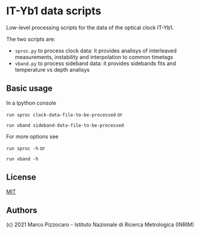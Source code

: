 # IT-Yb1 data scripts

Low-level processing scripts for the data of the optical clock IT-Yb1.

The two scripts are:

- `sproc.py` to process clock data: it provides analisys of interleaved measurements, instability and interpolation to common timetags
- `vband.py` to process sideband data: it provides sidebands fits and temperature vs depth analisys


## Basic usage

In a Ipython console

`run sproc clock-data-file-to-be-processed` or

`run vband sideband-data-file-to-be-processed`

For more options see

`run sproc -h` or

`run vband -h`

## License

[MIT](https://opensource.org/licenses/MIT)

## Authors

(c) 2021 Marco Pizzocaro - Istituto Nazionale di Ricerca Metrologica (INRIM)
